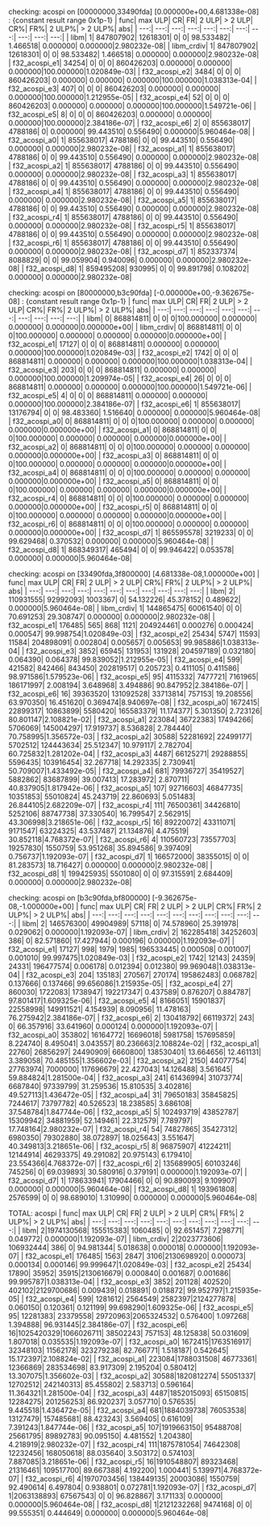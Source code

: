 
checking: acospi on [00000000,33490fda] [0.000000e+00,4.681338e-08] : {constant result range 0x1p-1}
|           func|   max ULP|        CR|        FR|     2 ULP|   > 2 ULP|       CR%|       FR%|    2 ULP%|  > 2 ULP%|         abs|
|           ---:|      ---:|      ---:|      ---:|      ---:|      ---:|      ---:|      ---:|      ---:|      ---:|        ---:|
|           libm|         1| 847807902|  12618301|         0|         0| 98.533482|  1.466518|  0.000000|  0.000000|2.980232e-08|
|     libm_crdiv|         1| 847807902|  12618301|         0|         0| 98.533482|  1.466518|  0.000000|  0.000000|2.980232e-08|
|  f32_acospi_e1|     34254|         0|         0|         0| 860426203|  0.000000|  0.000000|  0.000000|100.000000|1.020849e-03|
|  f32_acospi_e2|      3484|         0|         0|         0| 860426203|  0.000000|  0.000000|  0.000000|100.000000|1.038313e-04|
|  f32_acospi_e3|       407|         0|         0|         0| 860426203|  0.000000|  0.000000|  0.000000|100.000000|1.212955e-05|
|  f32_acospi_e4|        52|         0|         0|         0| 860426203|  0.000000|  0.000000|  0.000000|100.000000|1.549721e-06|
|  f32_acospi_e5|         8|         0|         0|         0| 860426203|  0.000000|  0.000000|  0.000000|100.000000|2.384186e-07|
|  f32_acospi_e6|         2|         0| 855638017|   4788186|         0|  0.000000| 99.443510|  0.556490|  0.000000|5.960464e-08|
|  f32_acospi_a0|         1| 855638017|   4788186|         0|         0| 99.443510|  0.556490|  0.000000|  0.000000|2.980232e-08|
|  f32_acospi_a1|         1| 855638017|   4788186|         0|         0| 99.443510|  0.556490|  0.000000|  0.000000|2.980232e-08|
|  f32_acospi_a2|         1| 855638017|   4788186|         0|         0| 99.443510|  0.556490|  0.000000|  0.000000|2.980232e-08|
|  f32_acospi_a3|         1| 855638017|   4788186|         0|         0| 99.443510|  0.556490|  0.000000|  0.000000|2.980232e-08|
|  f32_acospi_a4|         1| 855638017|   4788186|         0|         0| 99.443510|  0.556490|  0.000000|  0.000000|2.980232e-08|
|  f32_acospi_a5|         1| 855638017|   4788186|         0|         0| 99.443510|  0.556490|  0.000000|  0.000000|2.980232e-08|
|  f32_acospi_r4|         1| 855638017|   4788186|         0|         0| 99.443510|  0.556490|  0.000000|  0.000000|2.980232e-08|
|  f32_acospi_r5|         1| 855638017|   4788186|         0|         0| 99.443510|  0.556490|  0.000000|  0.000000|2.980232e-08|
|  f32_acospi_r6|         1| 855638017|   4788186|         0|         0| 99.443510|  0.556490|  0.000000|  0.000000|2.980232e-08|
|  f32_acospi_d7|         1| 852337374|   8088829|         0|         0| 99.059904|  0.940096|  0.000000|  0.000000|2.980232e-08|
|  f32_acospi_d8|         1| 859495208|    930995|         0|         0| 99.891798|  0.108202|  0.000000|  0.000000|2.980232e-08|

checking: acospi on [80000000,b3c90fda] [-0.000000e+00,-9.362675e-08] : {constant result range 0x1p-1}
|           func|   max ULP|        CR|        FR|     2 ULP|   > 2 ULP|       CR%|       FR%|    2 ULP%|  > 2 ULP%|         abs|
|           ---:|      ---:|      ---:|      ---:|      ---:|      ---:|      ---:|      ---:|      ---:|      ---:|        ---:|
|           libm|         0| 868814811|         0|         0|         0|100.000000|  0.000000|  0.000000|  0.000000|0.000000e+00|
|     libm_crdiv|         0| 868814811|         0|         0|         0|100.000000|  0.000000|  0.000000|  0.000000|0.000000e+00|
|  f32_acospi_e1|     17127|         0|         0|         0| 868814811|  0.000000|  0.000000|  0.000000|100.000000|1.020849e-03|
|  f32_acospi_e2|      1742|         0|         0|         0| 868814811|  0.000000|  0.000000|  0.000000|100.000000|1.038313e-04|
|  f32_acospi_e3|       203|         0|         0|         0| 868814811|  0.000000|  0.000000|  0.000000|100.000000|1.209974e-05|
|  f32_acospi_e4|        26|         0|         0|         0| 868814811|  0.000000|  0.000000|  0.000000|100.000000|1.549721e-06|
|  f32_acospi_e5|         4|         0|         0|         0| 868814811|  0.000000|  0.000000|  0.000000|100.000000|2.384186e-07|
|  f32_acospi_e6|         1| 855638017|  13176794|         0|         0| 98.483360|  1.516640|  0.000000|  0.000000|5.960464e-08|
|  f32_acospi_a0|         0| 868814811|         0|         0|         0|100.000000|  0.000000|  0.000000|  0.000000|0.000000e+00|
|  f32_acospi_a1|         0| 868814811|         0|         0|         0|100.000000|  0.000000|  0.000000|  0.000000|0.000000e+00|
|  f32_acospi_a2|         0| 868814811|         0|         0|         0|100.000000|  0.000000|  0.000000|  0.000000|0.000000e+00|
|  f32_acospi_a3|         0| 868814811|         0|         0|         0|100.000000|  0.000000|  0.000000|  0.000000|0.000000e+00|
|  f32_acospi_a4|         0| 868814811|         0|         0|         0|100.000000|  0.000000|  0.000000|  0.000000|0.000000e+00|
|  f32_acospi_a5|         0| 868814811|         0|         0|         0|100.000000|  0.000000|  0.000000|  0.000000|0.000000e+00|
|  f32_acospi_r4|         0| 868814811|         0|         0|         0|100.000000|  0.000000|  0.000000|  0.000000|0.000000e+00|
|  f32_acospi_r5|         0| 868814811|         0|         0|         0|100.000000|  0.000000|  0.000000|  0.000000|0.000000e+00|
|  f32_acospi_r6|         0| 868814811|         0|         0|         0|100.000000|  0.000000|  0.000000|  0.000000|0.000000e+00|
|  f32_acospi_d7|         1| 865595578|   3219233|         0|         0| 99.629468|  0.370532|  0.000000|  0.000000|5.960464e-08|
|  f32_acospi_d8|         1| 868349317|    465494|         0|         0| 99.946422|  0.053578|  0.000000|  0.000000|5.960464e-08|

checking: acospi on [33490fda,3f800000] [4.681338e-08,1.000000e+00]
|           func|   max ULP|        CR|        FR|     2 ULP|   > 2 ULP|       CR%|       FR%|    2 ULP%|  > 2 ULP%|         abs|
|           ---:|      ---:|      ---:|      ---:|      ---:|      ---:|      ---:|      ---:|      ---:|      ---:|        ---:|
|           libm|         2| 110931555|  92992093|   1003367|         0| 54.132226| 45.378152|  0.489622|  0.000000|5.960464e-08|
|     libm_crdiv|         1| 144865475|  60061540|         0|         0| 70.691253| 29.308747|  0.000000|  0.000000|2.980232e-08|
|  f32_acospi_e1|    176485|       565|       868|      1121| 204924461|  0.000276|  0.000424|  0.000547| 99.998754|1.020849e-03|
|  f32_acospi_e2|     25434|      5747|     11593|     11584| 204898091|  0.002804|  0.005657|  0.005653| 99.985886|1.038313e-04|
|  f32_acospi_e3|      3852|     65945|    131953|    131928| 204597189|  0.032180|  0.064390|  0.064378| 99.839052|1.212955e-05|
|  f32_acospi_e4|       599|    421582|    842466|    843450| 202819517|  0.205723|  0.411105|  0.411586| 98.971586|1.579523e-06|
|  f32_acospi_e5|        95|   4115332|   7477721|   7161965| 186171997|  2.008194|  3.648968|  3.494886| 90.847952|2.384186e-07|
|  f32_acospi_e6|        16|  39363520| 131092528|  33713814|    757153| 19.208556| 63.970350| 16.451620|  0.369474|8.940697e-08|
|  f32_acospi_a0|   1672415|  22899317|  10863899|   5580420| 165583379| 11.174377|  5.301350|  2.723126| 80.801147|2.108821e-02|
|  f32_acospi_a1|    223084|  36722383|  17494266|   5706069| 145004297| 17.919737|  8.536828|  2.784440| 70.758995|1.356572e-03|
|  f32_acospi_a2|     30588|  52281692|  22499177|   5702512| 124443634| 25.512347| 10.979117|  2.782704| 60.725832|1.281202e-04|
|  f32_acospi_a3|      4487|  66125271|  29288855|   5596435| 103916454| 32.267718| 14.292335|  2.730941| 50.709007|1.433492e-05|
|  f32_acospi_a4|       681|  79936727|  35419527|   5882862|  83687899| 39.007413| 17.283972|  2.870711| 40.837905|1.817942e-06|
|  f32_acospi_a5|       107|  92716603|  46847735|  10351853|  55010824| 45.243719| 22.860693|  5.051483| 26.844105|2.682209e-07|
|  f32_acospi_r4|       111|  76500361|  34426810|   5252106|  88747738| 37.330540| 16.799547|  2.562915| 43.306998|3.218651e-06|
|  f32_acospi_r5|        16|  89220072|  43311071|   9171547|  63224325| 43.537487| 21.134876|  4.475519| 30.852118|4.768372e-07|
|  f32_acospi_r6|         4| 110560723|  73557703|  19257830|   1550759| 53.951268| 35.894586|  9.397409|  0.756737|1.192093e-07|
|  f32_acospi_d7|         1| 166572000|  38355015|         0|         0| 81.283573| 18.716427|  0.000000|  0.000000|2.980232e-08|
|  f32_acospi_d8|         1| 199425935|   5501080|         0|         0| 97.315591|  2.684409|  0.000000|  0.000000|2.980232e-08|

checking: acospi on [b3c90fda,bf800000] [-9.362675e-08,-1.000000e+00]
|           func|   max ULP|        CR|        FR|     2 ULP|   > 2 ULP|       CR%|       FR%|    2 ULP%|  > 2 ULP%|         abs|
|           ---:|      ---:|      ---:|      ---:|      ---:|      ---:|      ---:|      ---:|      ---:|      ---:|        ---:|
|           libm|         2| 146576300|  49904989|     57118|         0| 74.578960| 25.391978|  0.029062|  0.000000|1.192093e-07|
|     libm_crdiv|         2| 162285418|  34252603|       386|         0| 82.571860| 17.427944|  0.000196|  0.000000|1.192093e-07|
|  f32_acospi_e1|     17127|       998|      1979|      1985| 196533445|  0.000508|  0.001007|  0.001010| 99.997475|1.020849e-03|
|  f32_acospi_e2|      1742|     12143|     24359|     24331| 196477574|  0.006178|  0.012394|  0.012380| 99.969048|1.038313e-04|
|  f32_acospi_e3|       204|    135183|    270567|    270174| 195862483|  0.068782|  0.137666|  0.137466| 99.656086|1.215935e-05|
|  f32_acospi_e4|        27|    860030|   1722083|   1738947| 192217347|  0.437589|  0.876207|  0.884787| 97.801417|1.609325e-06|
|  f32_acospi_e5|         4|   8166051|  15901837|  22558998| 149911521|  4.154939|  8.090956| 11.478163| 76.275942|2.384186e-07|
|  f32_acospi_e6|         2| 130418792|  66119372|       243|         0| 66.357916| 33.641960|  0.000124|  0.000000|1.192093e-07|
|  f32_acospi_a0|    353802|  16164772|  16696018|   5981758| 157695859|  8.224740|  8.495041|  3.043557| 80.236663|2.108824e-02|
|  f32_acospi_a1|     22760|  26856297|  24490909|   6660800| 138530401| 13.664656| 12.461131|  3.389058| 70.485155|1.356602e-03|
|  f32_acospi_a2|      2150|  44077754|  27763974|   7000000| 117696679| 22.427043| 14.126488|  3.561645| 59.884824|1.281500e-04|
|  f32_acospi_a3|       241|  61436994|  31073774|   6687840|  97339799| 31.259536| 15.810535|  3.402816| 49.527113|1.436472e-05|
|  f32_acospi_a4|        31|  79650183|  35845825|   7244617|  73797782| 40.526523| 18.238585|  3.686108| 37.548784|1.847744e-06|
|  f32_acospi_a5|         5| 102493719|  43852787|  15309942|  34881959| 52.149461| 22.312579|  7.789797| 17.748164|2.980232e-07|
|  f32_acospi_r4|        54|  74827865|  35427312|   6980350|  79302880| 38.072897| 18.025643|  3.551647| 40.349813|3.218651e-06|
|  f32_acospi_r5|         8|  96875907|  41224211|  12144914|  46293375| 49.291082| 20.975143|  6.179410| 23.554366|4.768372e-07|
|  f32_acospi_r6|         2| 135689905|  60103246|    745256|         0| 69.039893| 30.580916|  0.379191|  0.000000|1.192093e-07|
|  f32_acospi_d7|         1| 178633941|  17904466|         0|         0| 90.890093|  9.109907|  0.000000|  0.000000|5.960464e-08|
|  f32_acospi_d8|         1| 193961808|   2576599|         0|         0| 98.689010|  1.310990|  0.000000|  0.000000|5.960464e-08|

TOTAL: acospi
|           func|   max ULP|        CR|        FR|     2 ULP|   > 2 ULP|       CR%|       FR%|    2 ULP%|  > 2 ULP%|         abs|
|           ---:|      ---:|      ---:|      ---:|      ---:|      ---:|      ---:|      ---:|      ---:|      ---:|        ---:|
|           libm|         2|1974130568| 155515383|   1060485|         0| 92.651457|  7.298771|  0.049772|  0.000000|1.192093e-07|
|     libm_crdiv|         2|2023773606| 106932444|       386|         0| 94.981344|  5.018638|  0.000018|  0.000000|1.192093e-07|
|  f32_acospi_e1|    176485|      1563|      2847|      3106|2130698920|  0.000073|  0.000134|  0.000146| 99.999647|1.020849e-03|
|  f32_acospi_e2|     25434|     17890|     35952|     35915|2130616679|  0.000840|  0.001687|  0.001686| 99.995787|1.038313e-04|
|  f32_acospi_e3|      3852|    201128|    402520|    402102|2129700686|  0.009439|  0.018891|  0.018872| 99.952797|1.215935e-05|
|  f32_acospi_e4|       599|   1281612|   2564549|   2582397|2124277878|  0.060150|  0.120361|  0.121199| 99.698290|1.609325e-06|
|  f32_acospi_e5|        95|  12281383|  23379558|  29720963|2065324532|  0.576400|  1.097268|  1.394888| 96.931445|2.384186e-07|
|  f32_acospi_e6|        16|1025420329|1066026711|  38502243|    757153| 48.125838| 50.031609|  1.807018|  0.035535|1.192093e-07|
|  f32_acospi_a0|   1672415|1763516917|  32348103|  11562178| 323279238| 82.766771|  1.518187|  0.542645| 15.172397|2.108824e-02|
|  f32_acospi_a1|    223084|1788031508|  46773361|  12366869| 283534698| 83.917309|  2.195204|  0.580412| 13.307075|1.356602e-03|
|  f32_acospi_a2|     30588|1820812274|  55051337|  12702512| 242140313| 85.455802|  2.583713|  0.596164| 11.364321|1.281500e-04|
|  f32_acospi_a3|      4487|1852015093|  65150815|  12284275| 201256253| 86.920237|  3.057710|  0.576535|  9.445518|1.436472e-05|
|  f32_acospi_a4|       681|1884039738|  76053538|  13127479| 157485681| 88.423243|  3.569405|  0.616109|  7.391243|1.847744e-06|
|  f32_acospi_a5|       107|1919663150|  95488708|  25661795|  89892783| 90.095150|  4.481552|  1.204380|  4.218919|2.980232e-07|
|  f32_acospi_r4|       111|1875781054|  74642308|  12232456| 168050618| 88.035640|  3.503172|  0.574103|  7.887085|3.218651e-06|
|  f32_acospi_r5|        16|1910548807|  89323468|  21316461| 109517700| 89.667388|  4.192200|  1.000441|  5.139971|4.768372e-07|
|  f32_acospi_r6|         4|1970703456| 138449135|  20003086|   1550759| 92.490614|  6.497804|  0.938801|  0.072781|1.192093e-07|
|  f32_acospi_d7|         1|2063138893|  67567543|         0|         0| 96.828867|  3.171133|  0.000000|  0.000000|5.960464e-08|
|  f32_acospi_d8|         1|2121232268|   9474168|         0|         0| 99.555351|  0.444649|  0.000000|  0.000000|5.960464e-08|
